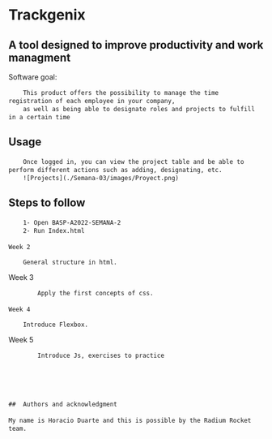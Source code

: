 # Trackgenix
## A tool designed to improve productivity and work managment
Software goal: 

        This product offers the possibility to manage the time registration of each employee in your company,
        as well as being able to designate roles and projects to fulfill in a certain time

## Usage
        Once logged in, you can view the project table and be able to perform different actions such as adding, designating, etc.
        ![Projects](./Semana-03/images/Proyect.png)

## Steps to follow


``` 
    1- Open BASP-A2022-SEMANA-2
    2- Run Index.html

Week 2 
``` 
        General structure in html.

Week 3
``` 
        Apply the first concepts of css.

Week 4
```     
        Introduce Flexbox.

Week 5
```     
        Introduce Js, exercises to practice





##  Authors and acknowledgment
 
My name is Horacio Duarte and this is possible by the Radium Rocket team.